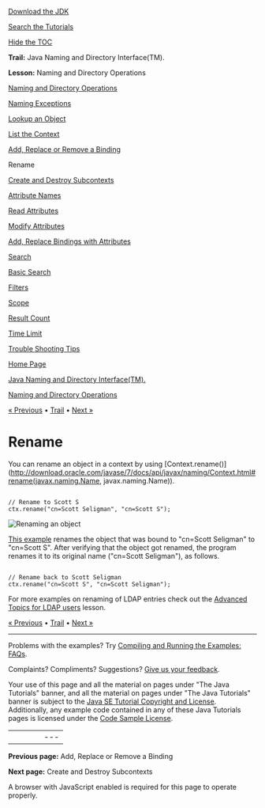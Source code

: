 [Download
the JDK](http://java.sun.com/javase/6/download.jsp)
  
[Search the
Tutorials](../../search.html)
  
[Hide the TOC](javascript:toggleLeft())

**Trail:** Java Naming and Directory Interface(TM).
  
**Lesson:** Naming and Directory Operations

[Naming and Directory Operations](index.html)

[Naming Exceptions](exception.html)

[Lookup an Object](lookup.html)

[List the Context](list.html)

[Add, Replace or Remove a Binding](bind.html)

Rename

[Create and Destroy Subcontexts](create.html)

[Attribute Names](attrnames.html)

[Read Attributes](getattrs.html)

[Modify Attributes](modattrs.html)

[Add, Replace Bindings with Attributes](bindattr.html)

[Search](search.html)

[Basic Search](basicsearch.html)

[Filters](filter.html)

[Scope](scope.html)

[Result Count](countlimit.html)

[Time Limit](timelimit.html)

[Trouble Shooting Tips](faq.html)

[Home Page](../../index.html)
>
[Java Naming and Directory Interface(TM).](../index.html)
>
[Naming and Directory Operations](index.html)

[« Previous](bind.html) • [Trail](../TOC.html) • [Next »](create.html)

# Rename

You can rename an object in a context by using
[Context.rename()](http://download.oracle.com/javase/7/docs/api/javax/naming/Context.html#rename(javax.naming.Name, javax.naming.Name)).

```

// Rename to Scott S
ctx.rename("cn=Scott Seligman", "cn=Scott S");

```

![Renaming an object](../../figures/jndi/rename-leaf.gif)

[This example](examples/Rename.java) renames
the object that was bound to "cn=Scott Seligman" to
"cn=Scott S".
After verifying that the object got renamed, the program
renames it to its original name ("cn=Scott Seligman"),
as follows.

```

// Rename back to Scott Seligman
ctx.rename("cn=Scott S", "cn=Scott Seligman");

```

For more examples on renaming of LDAP entries check out the
 [Advanced Topics for LDAP users](../../jndi/ldap/rename.html) 
lesson.

[« Previous](bind.html)
•
[Trail](../TOC.html)
•
[Next »](create.html)

---

Problems with the examples? Try [Compiling and Running
the Examples: FAQs](../../information/run-examples.html).
  
Complaints? Compliments? Suggestions? [Give
us your feedback](http://download.oracle.com/javase/feedback.html).

Your use of this page and all the material on pages under "The Java Tutorials" banner,
and all the material on pages under "The Java Tutorials" banner is subject to the [Java SE Tutorial Copyright
and License](../../information/license.html).
Additionally, any example code contained in any of these Java
Tutorials pages is licensed under the
[Code
Sample License](http://developers.sun.com/license/berkeley_license.html).

|  |  |  |  |  |
| --- | --- | --- | --- | --- |
| |  |  | | --- | --- | | duke image | Oracle logo | | [About Oracle](http://www.oracle.com/us/corporate/index.html) | [Oracle Technology Network](http://www.oracle.com/technology/index.html) | [Terms of Service](https://www.samplecode.oracle.com/servlets/CompulsoryClickThrough?type=TermsOfService) | Copyright © 1995, 2011 Oracle and/or its affiliates. All rights reserved. |

**Previous page:** Add, Replace or Remove a Binding
  
**Next page:** Create and Destroy Subcontexts




A browser with JavaScript enabled is required for this page to operate properly.